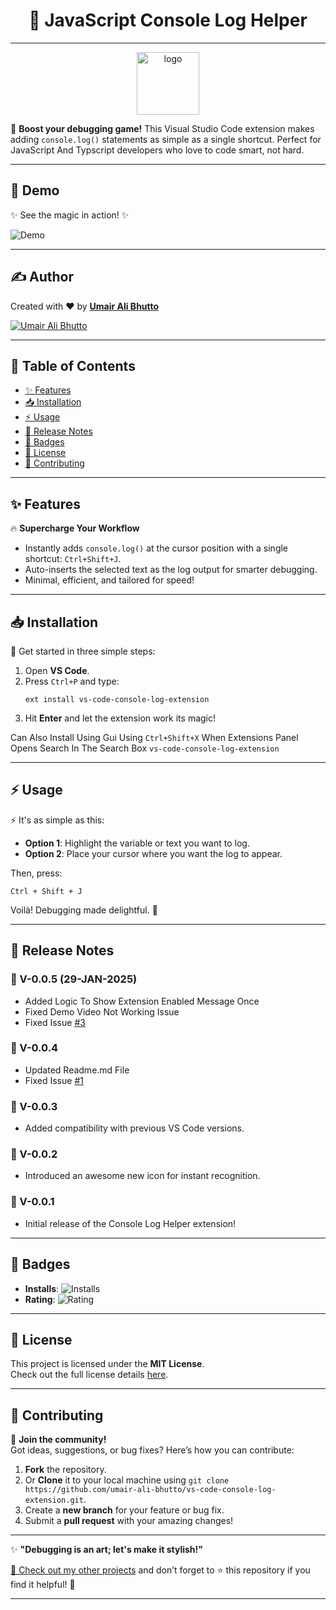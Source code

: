 <h1 align="center">🚀 JavaScript Console Log Helper</h1>

---

<p align="center">

  <a href="https://github.com/umair-ali-bhutto/" target="_blank">
    <img src="https://umair-ali-bhutto.github.io/assets/CodePenIcon/logo.png" width="100px" height="100px" alt="logo"><br/>
  </a>
</p>

🎉 **Boost your debugging game!** This Visual Studio Code extension makes adding `console.log()` statements as simple as a single shortcut. Perfect for JavaScript And Typscript developers who love to code smart, not hard.

---

## 🎥 Demo

✨ See the magic in action! ✨

![Demo](https://umair-ali-bhutto.github.io/assets/vs-code-extension/demo.gif)

---

## ✍️ Author

Created with ❤️ by [**Umair Ali Bhutto**](https://github.com/umair-ali-bhutto/)

[![Umair Ali Bhutto](https://img.shields.io/badge/%40Author-Umair_Ali_Bhutto-green?style=plastic&logo=github&logoColor=white)](https://github.com/umair-ali-bhutto/)

---

## 📖 Table of Contents

- [✨ Features](#-features)
- [📥 Installation](#-installation)
- [⚡ Usage](#-usage)
- [📝 Release Notes](#-release-notes)
- [🏅 Badges](#-badges)
- [📜 License](#-license)
- [🤝 Contributing](#-contributing)

---

## ✨ Features

🔥 **Supercharge Your Workflow**

- Instantly adds `console.log()` at the cursor position with a single shortcut: `Ctrl+Shift+J`.
- Auto-inserts the selected text as the log output for smarter debugging.
- Minimal, efficient, and tailored for speed!

---

## 📥 Installation

🚀 Get started in three simple steps:

1. Open **VS Code**.
2. Press `Ctrl+P` and type:
   ```plaintext
   ext install vs-code-console-log-extension
   ```
3. Hit **Enter** and let the extension work its magic!

Can Also Install Using Gui Using `Ctrl+Shift+X` When Extensions Panel Opens Search In The Search Box `vs-code-console-log-extension`

---

## ⚡ Usage

⚡ It's as simple as this:

- **Option 1**: Highlight the variable or text you want to log.
- **Option 2**: Place your cursor where you want the log to appear.

Then, press:

```plaintext
Ctrl + Shift + J
```

Voilà! Debugging made delightful. 🎉

---

## 📝 Release Notes

### 🔨 V-0.0.5 (29-JAN-2025)

- Added Logic To Show Extension Enabled Message Once
- Fixed Demo Video Not Working Issue
- Fixed Issue [#3](https://github.com/umair-ali-bhutto/vs-code-console-log-extension/issues/3)


### 🔨 V-0.0.4

- Updated Readme.md File
- Fixed Issue [#1](https://github.com/umair-ali-bhutto/vs-code-console-log-extension/issues/1)

### 🚀 V-0.0.3

- Added compatibility with previous VS Code versions.

### 🎨 V-0.0.2

- Introduced an awesome new icon for instant recognition.

### 🎉 V-0.0.1

- Initial release of the Console Log Helper extension!

---

## 🏅 Badges

- **Installs**: ![Installs](https://raster.shields.io/visual-studio-marketplace/i/umair-ali-bhutto.vs-code-console-log-extension)
- **Rating**: ![Rating](https://raster.shields.io/visual-studio-marketplace/r/umair-ali-bhutto.vs-code-console-log-extension)

---

## 📜 License

This project is licensed under the **MIT License**.  
Check out the full license details [here](LICENSE).

---

## 🤝 Contributing

🌟 **Join the community!**  
Got ideas, suggestions, or bug fixes? Here’s how you can contribute:

1. **Fork** the repository.
2. Or **Clone** it to your local machine using `git clone https://github.com/umair-ali-bhutto/vs-code-console-log-extension.git`.
3. Create a **new branch** for your feature or bug fix.
4. Submit a **pull request** with your amazing changes!

---

✨ **"Debugging is an art; let's make it stylish!"**

[🔗 Check out my other projects](https://github.com/umair-ali-bhutto/) and don’t forget to ⭐ this repository if you find it helpful! 🌟

---

